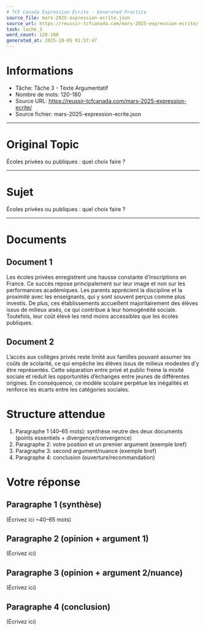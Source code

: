 ```yaml
---
# TCF Canada Expression Écrite - Generated Practice
source_file: mars-2025-expression-ecrite.json
source_url: https://reussir-tcfcanada.com/mars-2025-expression-ecrite/
task: tache_3
word_count: 120-180
generated_at: 2025-10-05 01:57:47
---
```


# Informations
- Tâche: Tâche 3 - Texte Argumentatif
- Nombre de mots: 120-180
- Source URL: https://reussir-tcfcanada.com/mars-2025-expression-ecrite/
- Source fichier: mars-2025-expression-ecrite.json

---

# Original Topic
Écoles privées ou publiques : quel choix faire ?

---

# Sujet
Écoles privées ou publiques : quel choix faire ?

---
# Documents
## Document 1
Les écoles privées enregistrent une hausse constante d’inscriptions en France. Ce succès repose principalement sur leur image et non sur les performances académiques. Les parents apprécient la discipline et la proximité avec les enseignants, qui y sont souvent perçus comme plus investis. De plus, ces établissements accueillent majoritairement des élèves issus de milieux aisés, ce qui contribue à leur homogénéité sociale. Toutefois, leur coût élevé les rend moins accessibles que les écoles publiques.

## Document 2
L’accès aux collèges privés reste limité aux familles pouvant assumer les coûts de scolarité, ce qui empêche les élèves issus de milieux modestes d’y être représentés. Cette séparation entre privé et public freine la mixité sociale et réduit les opportunités d’échanges entre jeunes de différentes origines. En conséquence, ce modèle scolaire perpétue les inégalités et renforce les écarts entre les catégories sociales.

# Structure attendue
1) Paragraphe 1 (40–65 mots): synthèse neutre des deux documents (points essentiels + divergence/convergence)
2) Paragraphe 2: votre position et un premier argument (exemple bref)
3) Paragraphe 3: second argument/nuance (exemple bref)
4) Paragraphe 4: conclusion (ouverture/recommandation)

# Votre réponse
## Paragraphe 1 (synthèse)
(Écrivez ici ~40–65 mots)

## Paragraphe 2 (opinion + argument 1)
(Écrivez ici)

## Paragraphe 3 (opinion + argument 2/nuance)
(Écrivez ici)

## Paragraphe 4 (conclusion)
(Écrivez ici)
